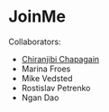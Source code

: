 # JoinMe
Collaborators:
* [Chiranjibi Chapagain](https://github.com/Chiranjibichapagain)
* Marina Froes
* Mike Vedsted
* Rostislav Petrenko
* Ngan Dao